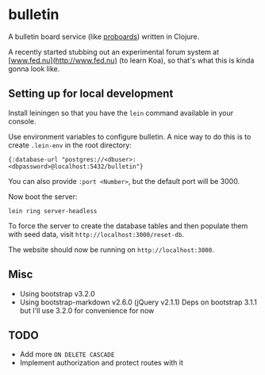 # bulletin

A bulletin board service (like [proboards](http://www.proboards.com/)) written in Clojure.

A recently started stubbing out an experimental forum system at [www.fed.nu](http://www.fed.nu) (to learn Koa), so that's what this is kinda gonna look like.

## Setting up for local development

Install leiningen so that you have the `lein` command available in your console.

Use environment variables to configure bulletin. A nice way to do this is to create `.lein-env` in the root directory:

    {:database-url "postgres://<dbuser>:<dbpassword>@localhost:5432/bulletin"}

You can also provide `:port <Number>`, but the default port will be 3000.

Now boot the server:

    lein ring server-headless

To force the server to create the database tables and then populate them with seed data, visit `http://localhost:3000/reset-db`.

The website should now be running on `http://localhost:3000`.

## Misc

- Using bootstrap v3.2.0
- Using bootstrap-markdown v2.6.0 (jQuery v2.1.1) Deps on bootstrap 3.1.1 but I'll use 3.2.0 for convenience for now

## TODO

- Add more `ON DELETE CASCADE`
- Implement authorization and protect routes with it
